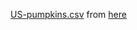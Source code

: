 [US-pumpkins.csv](./US-pumpkins.csv) from [here](https://microsoft.github.io/ML-For-Beginners/#/2-Regression/data/US-pumpkins.csv)